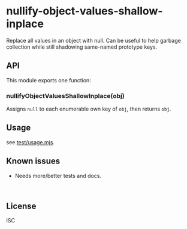 ﻿
<!--#echo json="package.json" key="name" underline="=" -->
nullify-object-values-shallow-inplace
=====================================
<!--/#echo -->

<!--#echo json="package.json" key="description" -->
Replace all values in an object with null. Can be useful to help garbage
collection while still shadowing same-named prototype keys.
<!--/#echo -->



API
---

This module exports one function:

### nullifyObjectValuesShallowInplace(obj)

Assigns `null` to each enumerable own key of `obj`, then returns `obj`.



Usage
-----

see [test/usage.mjs](test/usage.mjs).


<!--#toc stop="scan" -->



Known issues
------------

* Needs more/better tests and docs.




&nbsp;


License
-------
<!--#echo json="package.json" key=".license" -->
ISC
<!--/#echo -->
